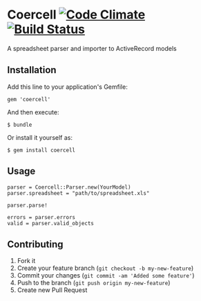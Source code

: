 # Coercell [![Code Climate](https://codeclimate.com/github/jzup/coercell.png)](https://codeclimate.com/github/jzup/coercell) [![Build Status](https://travis-ci.org/inovecomjazz/coercell.png?branch=master)](https://travis-ci.org/inovecomjazz/coercell)

A spreadsheet parser and importer to ActiveRecord models

## Installation

Add this line to your application's Gemfile:

    gem 'coercell'

And then execute:

    $ bundle

Or install it yourself as:

    $ gem install coercell

## Usage

    parser = Coercell::Parser.new(YourModel)
    parser.spreadsheet = "path/to/spreadsheet.xls"

    parser.parse!

    errors = parser.errors
    valid = parser.valid_objects

## Contributing

1. Fork it
2. Create your feature branch (`git checkout -b my-new-feature`)
3. Commit your changes (`git commit -am 'Added some feature'`)
4. Push to the branch (`git push origin my-new-feature`)
5. Create new Pull Request

